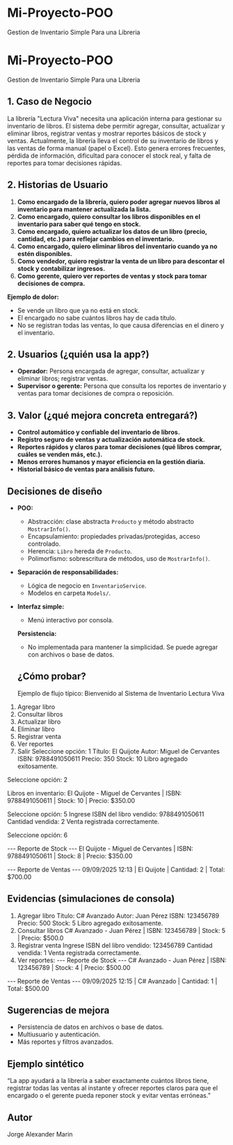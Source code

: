 # Mi-Proyecto-POO
Gestion de Inventario Simple Para una Libreria

# Mi-Proyecto-POO
Gestion de Inventario Simple Para una Libreria

## 1. Caso de Negocio
La librería "Lectura Viva" necesita una aplicación interna para gestionar su inventario de libros. El sistema debe permitir agregar, consultar, actualizar y eliminar libros, registrar ventas y mostrar reportes básicos de stock y ventas.
Actualmente, la librería lleva el control de su inventario de libros y las ventas de forma manual (papel o Excel). Esto genera errores frecuentes, pérdida de información, dificultad para conocer el stock real, y falta de reportes para tomar decisiones rápidas.

## 2. Historias de Usuario

1. **Como encargado de la librería, quiero poder agregar nuevos libros al inventario para mantener actualizada la lista.**
2. **Como encargado, quiero consultar los libros disponibles en el inventario para saber qué tengo en stock.**
3. **Como encargado, quiero actualizar los datos de un libro (precio, cantidad, etc.) para reflejar cambios en el inventario.**
4. **Como encargado, quiero eliminar libros del inventario cuando ya no estén disponibles.**
5. **Como vendedor, quiero registrar la venta de un libro para descontar el stock y contabilizar ingresos.**
6. **Como gerente, quiero ver reportes de ventas y stock para tomar decisiones de compra.**

**Ejemplo de dolor:**
- Se vende un libro que ya no está en stock.
- El encargado no sabe cuántos libros hay de cada título.
- No se registran todas las ventas, lo que causa diferencias en el dinero y el inventario.

## 2. Usuarios (¿quién usa la app?)

- **Operador:** Persona encargada de agregar, consultar, actualizar y eliminar libros; registrar ventas.
- **Supervisor o gerente:** Persona que consulta los reportes de inventario y ventas para tomar decisiones de compra o reposición.

## 3. Valor (¿qué mejora concreta entregará?)

- **Control automático y confiable del inventario de libros.**
- **Registro seguro de ventas y actualización automática de stock.**
- **Reportes rápidos y claros para tomar decisiones (qué libros comprar, cuáles se venden más, etc.).**
- **Menos errores humanos y mayor eficiencia en la gestión diaria.**
- **Historial básico de ventas para análisis futuro.**

## Decisiones de diseño

- **POO:**  
  - Abstracción: clase abstracta `Producto` y método abstracto `MostrarInfo()`.
  - Encapsulamiento: propiedades privadas/protegidas, acceso controlado.
  - Herencia: `Libro` hereda de `Producto`.
  - Polimorfismo: sobrescritura de métodos, uso de `MostrarInfo()`.

- **Separación de responsabilidades:**  
  - Lógica de negocio en `InventarioService`.
  - Modelos en carpeta `Models/`.

- **Interfaz simple:**  
  - Menú interactivo por consola.

  **Persistencia:**  
  - No implementada para mantener la simplicidad. Se puede agregar con archivos o base de datos.

  ## ¿Cómo probar?
  Ejemplo de flujo típico:
  Bienvenido al Sistema de Inventario Lectura Viva
1. Agregar libro
2. Consultar libros
3. Actualizar libro
4. Eliminar libro
5. Registrar venta
6. Ver reportes
0. Salir
Seleccione opción: 1
Título: El Quijote
Autor: Miguel de Cervantes
ISBN: 9788491050611
Precio: 350
Stock: 10
Libro agregado exitosamente.

Seleccione opción: 2

Libros en inventario:
El Quijote - Miguel de Cervantes | ISBN: 9788491050611 | Stock: 10 | Precio: $350.00

Seleccione opción: 5
Ingrese ISBN del libro vendido: 9788491050611
Cantidad vendida: 2
Venta registrada correctamente.

Seleccione opción: 6

--- Reporte de Stock ---
El Quijote - Miguel de Cervantes | ISBN: 9788491050611 | Stock: 8 | Precio: $350.00

--- Reporte de Ventas ---
09/09/2025 12:13 | El Quijote | Cantidad: 2 | Total: $700.00

## Evidencias (simulaciones de consola)
1. Agregar libro
Título: C# Avanzado
Autor: Juan Pérez
ISBN: 123456789
Precio: 500
Stock: 5
Libro agregado exitosamente.
2. Consultar libros
C# Avanzado - Juan Pérez | ISBN: 123456789 | Stock: 5 | Precio: $500.0
3. Registrar venta
Ingrese ISBN del libro vendido: 123456789
Cantidad vendida: 1
Venta registrada correctamente.
6. Ver reportes: 
--- Reporte de Stock ---
C# Avanzado - Juan Pérez | ISBN: 123456789 | Stock: 4 | Precio: $500.00

--- Reporte de Ventas ---
09/09/2025 12:15 | C# Avanzado | Cantidad: 1 | Total: $500.00

## Sugerencias de mejora

- Persistencia de datos en archivos o base de datos.
- Multiusuario y autenticación.
- Más reportes y filtros avanzados.

## Ejemplo sintético
“La app ayudará a la librería a saber exactamente cuántos libros tiene, registrar todas las ventas al instante y ofrecer reportes claros para que el 
encargado o el gerente pueda reponer stock y evitar ventas erróneas.”

## Autor

Jorge Alexander Marin
